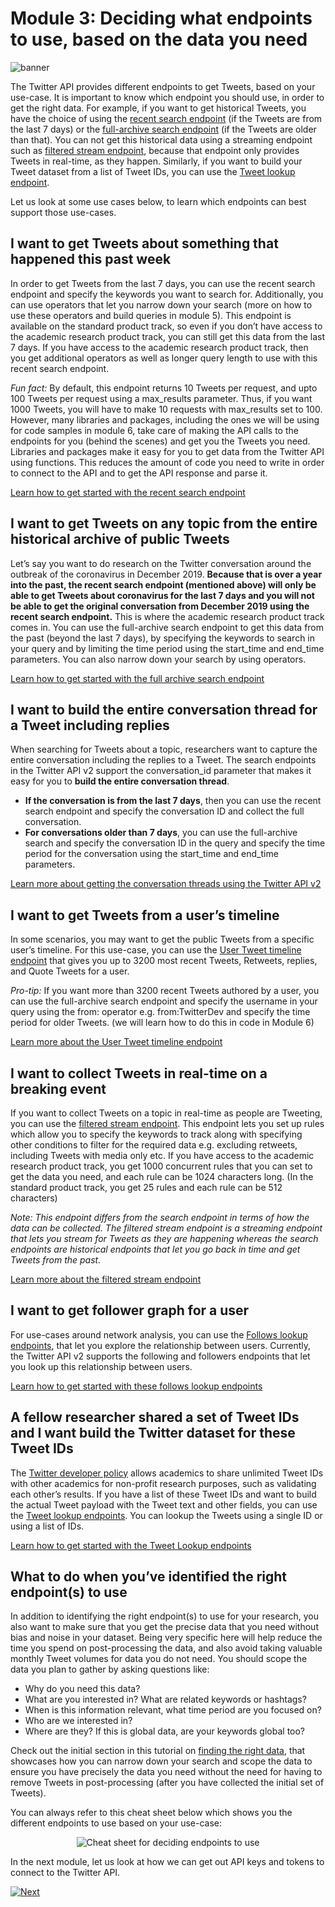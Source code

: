 # Module 3: Deciding what endpoints to use, based on the data you need

![banner](../assets/banner.png)

The Twitter API provides different endpoints to get Tweets, based on your use-case. It is important to know which endpoint you should use, in order to get the right data. For example, if you want to get historical Tweets, you have the choice of using the [recent search endpoint](https://developer.twitter.com/en/docs/twitter-api/tweets/search/introduction) (if the Tweets are from the last 7 days) or the [full-archive search endpoint](https://developer.twitter.com/en/docs/twitter-api/tweets/search/quick-start/full-archive-search) (if the Tweets are older than that). You can not get this historical data using a streaming endpoint such as [filtered stream endpoint](https://developer.twitter.com/en/docs/twitter-api/tweets/filtered-stream/introduction), because that endpoint only provides Tweets in real-time, as they happen. Similarly, if you want to build your Tweet dataset from a list of Tweet IDs, you can use the [Tweet lookup endpoint](https://developer.twitter.com/en/docs/twitter-api/tweets/lookup/introduction).

Let us look at some use cases below, to learn which endpoints can best support those use-cases.

## I want to get Tweets about something that happened this past week

In order to get Tweets from the last 7 days, you can use the recent search endpoint and specify the keywords you want to search for. Additionally, you can use operators that let you narrow down your search (more on how to use these operators and build queries in module 5). This endpoint is available on the standard product track, so even if you don’t have access to the academic research product track, you can still get this data from the last 7 days. If you have access to the academic research product track, then you get additional operators as well as longer query length to use with this recent search endpoint.

*Fun fact:* By default, this endpoint returns 10 Tweets per request, and upto 100 Tweets per request using a max_results parameter. Thus, if you want 1000 Tweets, you will have to make 10 requests with max_results set to 100. However, many libraries and packages, including the ones we will be using for code samples in module 6, take care of making the API calls to the endpoints for you (behind the scenes) and get you the Tweets you need. Libraries and packages make it easy for you to get data from the Twitter API using functions. This reduces the amount of code you need to write in order to connect to the API and to get the API response and parse it.

[Learn how to get started with the recent search endpoint](https://developer.twitter.com/en/docs/twitter-api/tweets/search/introduction)

## I want to get Tweets on any topic from the entire historical archive of public Tweets

Let’s say you want to do research on the Twitter conversation around the outbreak of the coronavirus in December 2019. **Because that is over a year into the past, the recent search endpoint (mentioned above) will only be able to get Tweets about coronavirus for the last 7 days and you will not be able to get the original conversation from December 2019 using the recent search endpoint.** This is where the academic research product track comes in. You can use the full-archive search endpoint to get this data from the past (beyond the last 7 days), by specifying the keywords to search in your query and by limiting the time period using the start_time and end_time parameters. You can also narrow down your search by using operators.

[Learn how to get started with the full archive search endpoint](https://developer.twitter.com/en/docs/twitter-api/tweets/search/quick-start/full-archive-search)

## I want to build the entire conversation thread for a Tweet including replies

When searching for Tweets about a topic, researchers want to capture the entire conversation including the replies to a Tweet. The search endpoints in the Twitter API v2 support the conversation_id parameter that makes it easy for you to **build the entire conversation thread**.

- **If the conversation is from the last 7 days**, then you can use the recent search endpoint and specify the conversation ID and collect the full conversation.
- **For conversations older than 7 days**, you can use the full-archive search and specify the conversation ID in the query and specify the time period for the conversation using the start_time and end_time parameters.

[Learn more about getting the conversation threads using the Twitter API v2](https://developer.twitter.com/en/docs/twitter-api/conversation-id)

## I want to get Tweets from a user’s timeline

In some scenarios, you may want to get the public Tweets from a specific user’s timeline. For this use-case, you can use the [User Tweet timeline endpoint](https://developer.twitter.com/en/docs/twitter-api/tweets/timelines/introduction) that gives you up to 3200 most recent Tweets, Retweets, replies, and Quote Tweets for a user.

*Pro-tip:* If you want more than 3200 recent Tweets authored by a user, you can use the full-archive search endpoint and specify the username in your query using the from: operator e.g. from:TwitterDev and specify the time period for older Tweets. (we will learn how to do this in code in Module 6)

[Learn more about the User Tweet timeline endpoint](https://developer.twitter.com/en/docs/twitter-api/tweets/timelines/introduction)

## I want to collect Tweets in real-time on a breaking event

If you want to collect Tweets on a topic in real-time as people are Tweeting, you can use the [filtered stream endpoint](https://developer.twitter.com/en/docs/twitter-api/tweets/filtered-stream/introduction). This endpoint lets you set up rules which allow you to specify the keywords to track along with specifying other conditions to filter for the required data e.g. excluding retweets, including Tweets with media only etc.  If you have access to the academic research product track, you get 1000 concurrent rules that you can set to get the data you need, and each rule can be 1024 characters long. (In the standard product track, you get 25 rules and each rule can be 512 characters)

*Note: This endpoint differs from the search endpoint in terms of how the data can be collected. The filtered stream endpoint is a streaming endpoint that lets you stream for Tweets as they are happening whereas the search endpoints are historical endpoints that let you go back in time and get Tweets from the past.*

[Learn more about the filtered stream endpoint](https://developer.twitter.com/en/docs/twitter-api/tweets/filtered-stream/introduction)

## I want to get follower graph for a user

For use-cases around network analysis, you can use the [Follows lookup endpoints](https://developer.twitter.com/en/docs/twitter-api/users/follows/quick-start/follows-lookup), that let you explore the relationship between users. Currently, the Twitter API v2 supports the following and followers endpoints that let you look up this relationship between users.

[Learn how to get started with these follows lookup endpoints](https://developer.twitter.com/en/docs/twitter-api/users/follows/quick-start/follows-lookup)

## A fellow researcher shared a set of Tweet IDs and I want build the Twitter dataset for these Tweet IDs

The [Twitter developer policy](https://developer.twitter.com/en/developer-terms/policy) allows academics to share unlimited Tweet IDs with other academics for non-profit research purposes, such as validating each other’s results. If you have a list of these Tweet IDs and want to build the actual Tweet payload with the Tweet text and other fields, you can use the [Tweet lookup endpoints](https://developer.twitter.com/en/docs/twitter-api/tweets/lookup/introduction). You can lookup the Tweets using a single ID or using a list of IDs.

[Learn how to get started with the Tweet Lookup endpoints](https://developer.twitter.com/en/docs/twitter-api/tweets/lookup/introduction)

## What to do when you’ve identified the right endpoint(s) to use

In addition to identifying the right endpoint(s) to use for your research, you also want to make sure that you get the precise data that you need without bias and noise in your dataset. Being very specific here will help reduce the time you spend on post-processing the data, and also avoid taking valuable monthly Tweet volumes for data you do not need.
You should scope the data you plan to gather by asking questions like:

- Why do you need this data?
- What are you interested in? What are related keywords or hashtags?
- When is this information relevant, what time period are you focused on?
- Who are we interested in?
- Where are they? If this is global data, are your keywords global too?

Check out the initial section in this tutorial on [finding the right data](https://twitterdev.github.io/do_more_with_twitter_data/finding_the_right_data.html#finding-the-right-data), that showcases how you can narrow down your search and scope the data to ensure you have precisely the data you need without the need for having to remove Tweets in post-processing (after you have collected the initial set of Tweets).

You can always refer to this cheat sheet below which shows you the different endpoints to use based on your use-case:

<p align="center">
  <img src="../cheatsheets/deciding_which_endpoint_to_use.png" alt="Cheat sheet for deciding endpoints to use"/>
</p>

In the next module, let us look at how we can get out API keys and tokens to connect to the Twitter API.

[![Next](../assets/next.png)](../modules/4-getting-your-keys-and-token.md)

